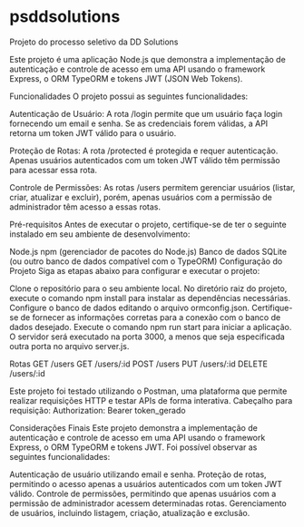 # psddsolutions
Projeto do processo seletivo da DD Solutions

Este projeto é uma aplicação Node.js que demonstra a implementação de autenticação e controle de acesso em uma API usando o framework Express, o ORM TypeORM e tokens JWT (JSON Web Tokens).

Funcionalidades
O projeto possui as seguintes funcionalidades:

Autenticação de Usuário: A rota /login permite que um usuário faça login fornecendo um email e senha. Se as credenciais forem válidas, a API retorna um token JWT válido para o usuário.

Proteção de Rotas: A rota /protected é protegida e requer autenticação. Apenas usuários autenticados com um token JWT válido têm permissão para acessar essa rota.

Controle de Permissões: As rotas /users permitem gerenciar usuários (listar, criar, atualizar e excluir), porém, apenas usuários com a permissão de administrador têm acesso a essas rotas.

Pré-requisitos
Antes de executar o projeto, certifique-se de ter o seguinte instalado em seu ambiente de desenvolvimento:

Node.js
npm (gerenciador de pacotes do Node.js)
Banco de dados SQLite (ou outro banco de dados compatível com o TypeORM)
Configuração do Projeto
Siga as etapas abaixo para configurar e executar o projeto:

Clone o repositório para o seu ambiente local.
No diretório raiz do projeto, execute o comando npm install para instalar as dependências necessárias.
Configure o banco de dados editando o arquivo ormconfig.json. Certifique-se de fornecer as informações corretas para a conexão com o banco de dados desejado.
Execute o comando npm run start para iniciar a aplicação. O servidor será executado na porta 3000, a menos que seja especificada outra porta no arquivo server.js.

Rotas
GET /users
GET /users/:id
POST /users
PUT /users/:id
DELETE /users/:id

Este projeto foi testado utilizando o Postman, uma plataforma que permite realizar requisições HTTP e testar APIs de forma interativa.
Cabeçalho para requisição: Authorization: Bearer token_gerado

Considerações Finais
Este projeto demonstra a implementação de autenticação e controle de acesso em uma API usando o framework Express, o ORM TypeORM e tokens JWT. Foi possível observar as seguintes funcionalidades:

Autenticação de usuário utilizando email e senha.
Proteção de rotas, permitindo o acesso apenas a usuários autenticados com um token JWT válido.
Controle de permissões, permitindo que apenas usuários com a permissão de administrador acessem determinadas rotas.
Gerenciamento de usuários, incluindo listagem, criação, atualização e exclusão.

